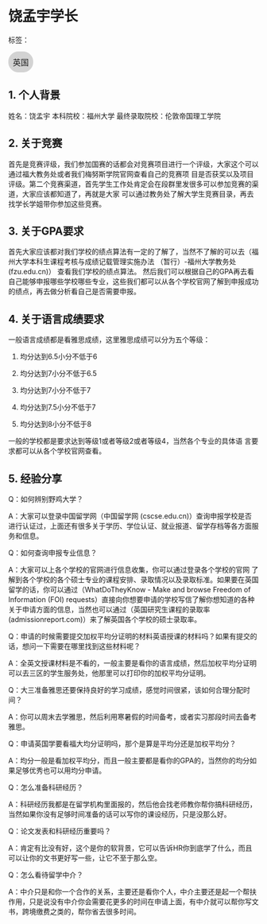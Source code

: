 # 饶孟宇学长
标签：
<a href="https://fzu-fly.online/flying/eu/" target="_blank">
  <div class="box">
    <div class="text">英国</div>
  </div>
</a>

<style>
.box {
  display: inline-block;
  border: 1px solid lightgray; /* 边框颜色 */
  padding: 8px;
  border-radius: 20px; /* 弧度大小 */
  background-color: lightgray; /* 默认背景色 */
  transition: background-color 0.3s ease; /* 添加过渡效果 */
}

.box:hover {
  background-color: #7E56C2; /* 鼠标悬停时的背景色 */
}

.text {
  font-size: 16px;
  text-align: center;
}
</style>

<style>
a[style] {
  position: relative;
}

a[style]:hover {
  background-color: purple;
}
</style>
## 1. 个人背景
姓名：饶孟宇
本科院校：福州大学
最终录取院校：伦敦帝国理工学院

## 2. 关于竞赛
首先是竞赛评级，我们参加国赛的话都会对竞赛项目进行一个评级，大家这个可以通过福大教务处或者我们梅努斯学院官网查看自己的竞赛项
目是否获奖以及项目评级。第二个竞赛渠道，首先学生工作处肯定会在段群里发很多可以参加竞赛的渠道，大家应该都知道了，再就是大家
可以通过教务处了解大学生竞赛目录，再去找学长学姐带你参加这些竞赛。

## 3. 关于GPA要求
首先大家应该都对我们学校的绩点算法有一定的了解了，当然不了解的可以去（福州大学本科生课程考核与成绩记载管理实施办法 （暂行）-福州大学教务处 (fzu.edu.cn)）
查看我们学校的绩点算法。
然后我们可以根据自己的GPA再去看自己能够申报哪些学校哪些专业，这些我们都可以从各个学校官网了解到申报成功的绩点，再去做分析看自己是否需要申报。


## 4. 关于语言成绩要求
 一般语言成绩都是看雅思成绩，这里雅思成绩可以分为五个等级：

1.	均分达到6.5小分不低于6

2.	均分达到7小分不低于6.5

3.	均分达到7小分不低于7

4.	均分达到7.5小分不低于7

5.	均分达到8小分不低于8

一般的学校都是要求达到等级1或者等级2或者等级4，当然各个专业的具体语
言要求都可以从各个学校官网查看。

## 5. 经验分享
Q：如何辨别野鸡大学？

A：大家可以登录中国留学网（中国留学网 (cscse.edu.cn)）查询申报学校是否进行认证过，上面还有很多关于学历、学位认证、就业报道、留学存档等各方面服务和信息。

Q：如何查询申报专业信息？

A：大家可以上各个学校的官网进行信息收集，你可以通过登录各个学校的官网
了解到各个学校的各个硕士专业的课程安排、录取情况以及录取标准。如果要在英国留学的话，你可以通过（WhatDoTheyKnow - Make and browse Freedom of Information (FOI) requests）直接向你想要申请的学校写信了解你想知道的各种关于申请方面的信息，当然也可以通过（英国研究生课程的录取率 (admissionreport.com)）来了解英国各个学校的硕士录取率。

Q：申请的时候需要提交加权平均分证明的材料英语授课的材料吗？如果有提交的话，想问一下需要在哪里找到这些材料呢？

A：全英文授课材料是不看的，一般主要是看你的语言成绩，然后加权平均分证明可以去三区的学生服务处，他那里可以打印你的加权平均分证明。

Q：大三准备雅思还要保持良好的学习成绩，感觉时间很紧，该如何合理分配时间？

A：你可以周末去学雅思，然后利用寒暑假的时间备考，或者实习那段时间去备考雅思。

Q：申请英国学要看福大均分证明吗，那个是算是平均分还是加权平均分？

A：均分一般是看加权平均分，而且一般主要都是看你的GPA的，当然你的均分如果足够优秀也可以用均分申请。

Q：怎么准备科研经历？

A：科研经历我都是在留学机构里面报的，然后他会找老师教你帮你搞科研经历，当然如果你没有足够时间准备的话可以写你的课设经历，只是没那么好。

Q：论文发表和科研经历重要吗？

A：肯定有比没有好，这个是你的软背景，它可以告诉HR你到底学了什么，而且可以让你的文书更好写一些，让它不至于那么空。

Q：怎么看待留学中介？

A：中介只是和你一个合作的关系，主要还是看你个人，中介主要还是起一个帮扶作用，只是说没有中介你会需要花更多的时间在申请上面，有中介就可以帮你写文书，跨境缴费之类的，帮你省去很多时间。
